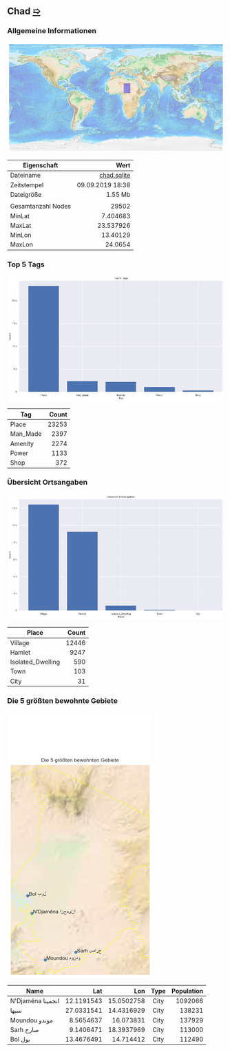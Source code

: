 ## Chad [&#10159;](chad.sqlite)

### Allgemeine Informationen

![Overview](./Images/chad_overview.png)

|Eigenschaft|Wert|
|-|-:|
Dateiname|[chad.sqlite](chad.sqlite)|
Zeitstempel|09.09.2019 18:38|
Dateigr&ouml;&szlig;e|1.55 Mb|
|||
Gesamtanzahl Nodes|29502|
|MinLat|7.404683|
|MaxLat|23.537926|
|MinLon|13.40129|
|MaxLon|24.0654|

### Top 5 Tags

![Tags](./Images/chad_tags.png)

|Tag|Count|
|-|-:|
|Place|23253|
|Man_Made|2397|
|Amenity|2274|
|Power|1133|
|Shop|372|

### &Uuml;bersicht Ortsangaben

![Places](./Images/chad_places.png)

|Place|Count|
|-|-:|
|Village|12446|
|Hamlet|9247|
|Isolated_Dwelling|590|
|Town|103|
|City|31|

### Die 5 gr&ouml;&szlig;ten bewohnte Gebiete

![Places](./Images/chad_topplaces.png)

|Name|Lat|Lon|Type|Population|
|----|--:|--:|:--:|---------:|
|N'Djaména انجمينا|12.1191543|15.0502758|City|1092066|
|سبها‎|27.0331541|14.4316929|City|138231|
|Moundou موندو|8.5654637|16.073831|City|137929|
|Sarh صارح|9.1406471|18.3937969|City|113000|
|Bol بول|13.4676491|14.714412|City|112490|
